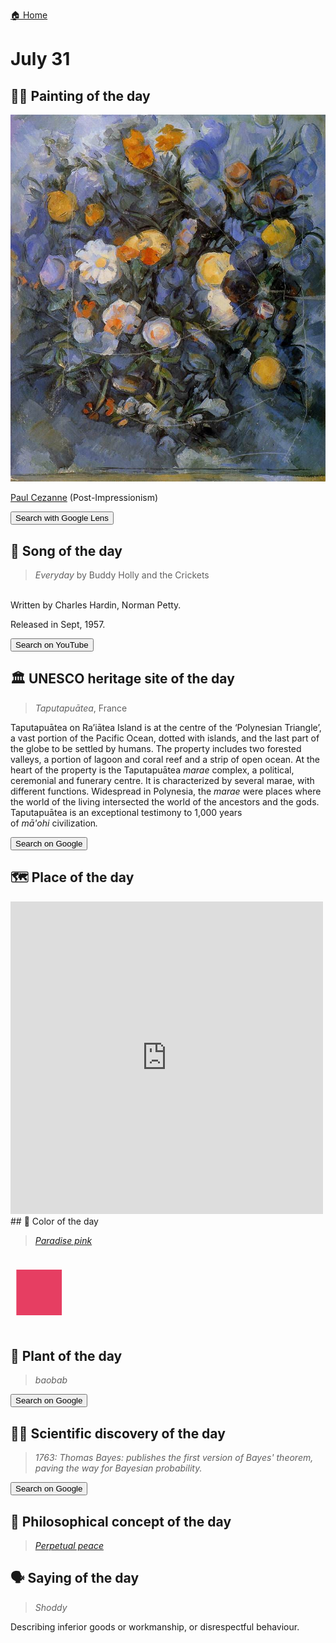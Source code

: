 
[🏠 Home](../../index.md)

# July 31

## 🧑‍🎨 Painting of the day

<img width="600" src="../img/Paul_Cezanne_7.jpg">

[Paul Cezanne](https://en.wikipedia.org/wiki/Paul_Cézanne) (Post-Impressionism)

<button class="btn btn-success"
onclick=" window.open('https://lens.google.com/uploadbyurl?url=https://iretes.github.io/one-a-day/data/img/Paul_Cezanne_7.jpg','_blank')">
Search with Google Lens
</button>

## 🎼 Song of the day

> *Everyday*
by Buddy Holly and the Crickets

<br />Written by Charles Hardin, Norman Petty.

Released in Sept, 1957.

<button class="btn btn-success"
onclick=" window.open('http://www.youtube.com/search?q=Everyday by Buddy Holly and the Crickets','_blank')">
Search on YouTube
</button>

## 🏛️ UNESCO heritage site of the day

> *Taputapuātea*, France

Taputapuātea on Ra’iātea Island is at the centre of the ‘Polynesian Triangle’, a vast portion of the Pacific Ocean, dotted with islands, and the last part of the globe to be settled by humans. The property includes two forested valleys, a portion of lagoon and coral reef and a strip of open ocean. At the heart of the property is the Taputapuātea <em>marae</em> complex, a political, ceremonial and funerary centre. It is characterized by several marae, with different functions. Widespread in Polynesia, the <em>marae </em>were places where the world of the living intersected the world of the ancestors and the gods. Taputapuātea is an exceptional testimony to 1,000 years of <em>mā'ohi </em>civilization<em>.</em>

<button class="btn btn-success"
onclick=" window.open('http://www.google.com/search?q=Taputapuātea','_blank')">
Search on Google
</button>

## 🗺️ Place of the day

<iframe
src="https://www.mapcrunch.com"
name="mapcrunch"
width="500"
height="500"
allowTransparency="true"
scrolling="no"
frameborder="0"
>
</iframe>
## 🎨 Color of the day

> *[Paradise pink](https://en.wikipedia.org/wiki/Shades_of_pink#Paradise_pink)*

<div style="color:#E63E62; font-size: 100px;">&#9632;</div>

## 🌿 Plant of the day

> *baobab*

<button class="btn btn-success"
onclick=" window.open('http://www.google.com/search?q=baobab','_blank')">
Search on Google
</button>

## 🧑‍🔬 Scientific discovery of the day

> *1763: Thomas Bayes: publishes the first version of Bayes' theorem, paving the way for Bayesian probability.*

<button class="btn btn-success"
onclick=" window.open('http://www.google.com/search?q=1763: Thomas Bayes: publishes the first version of Bayes  theorem, paving the way for Bayesian probability.','_blank')"> 
Search on Google
</button>

## 💭 Philosophical concept of the day

> *[Perpetual peace](https://en.wikipedia.org/wiki/Perpetual_peace)*

## 🗣️ Saying of the day

> *Shoddy*

Describing  inferior goods or workmanship, or disrespectful behaviour.
